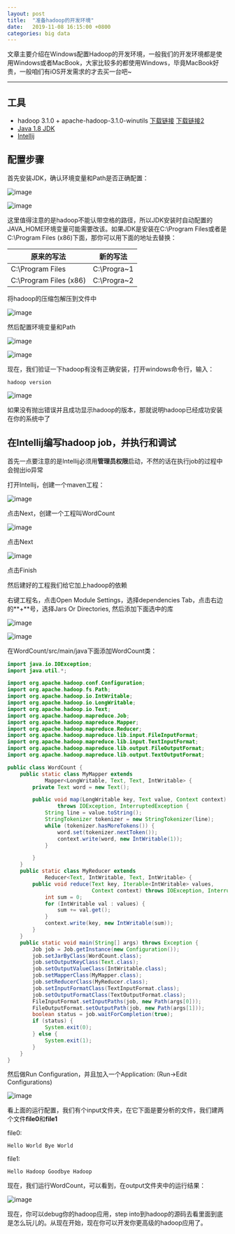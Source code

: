 ```yaml
---
layout: post
title:  "准备hadoop的开发环境"
date:   2019-11-08 16:15:00 +0800
categories: big data
---
```


文章主要介绍在Windows配置Hadoop的开发环境，一般我们的开发环境都是使用Windows或者MacBook，大家比较多的都使用Windows，毕竟MacBook好贵，一般咱们有iOS开发需求的才去买一台吧~

---

## 工具

- hadoop 3.1.0 + apache-hadoop-3.1.0-winutils [下载链接](https://1drv.ms/u/s!AoE0b6CF0Lbd1UvQXe_bMSv-sJUX?e=XuayeM) [下载链接2](https://pan.baidu.com/s/1Kmkzzhuu-dr0mov9UiOYdA)
- [Java 1.8 JDK](https://www.oracle.com/technetwork/java/javase/downloads/jdk8-downloads-2133151.html)
- [Intellij](https://www.jetbrains.com/idea/download/#section=windows)

## 配置步骤
首先安装JDK，确认环境变量和Path是否正确配置：

![image](/downloads/java_home_env.jpg)

![image](/downloads/java_path.jpg)

这里值得注意的是hadoop不能认带空格的路径，所以JDK安装时自动配置的JAVA_HOME环境变量可能需要改该。如果JDK是安装在C:\Program Files或者是C:\Program Files (x86)下面，那你可以用下面的地址去替换：

原来的写法 | 新的写法
--- | ---
C:\Program Files | C:\Progra~1
C:\Program Files (x86) | C:\Progra~2

将hadoop的压缩包解压到文件中

![image](/downloads/hadoop_dir.jpg)

然后配置环境变量和Path

![image](/downloads/hadoop_env.jpg)

![image](/downloads/hadoop_path.jpg)

现在，我们验证一下hadoop有没有正确安装，打开windows命令行，输入：

```
hadoop version
```

![image](/downloads/hadoop_version.jpg)

如果没有抛出错误并且成功显示hadoop的版本，那就说明hadoop已经成功安装在你的系统中了

## 在Intellij编写hadoop job，并执行和调试

首先一点要注意的是Intellij必须用**管理员权限**启动，不然的话在执行job的过程中会抛出io异常

打开Intellij，创建一个maven工程：

![image](/downloads/create_maven.jpg)

点击Next，创建一个工程叫WordCount

![image](/downloads/word_count.jpg)

点击Next

![image](/downloads/word_count2.jpg)

点击Finish

然后建好的工程我们给它加上hadoop的依赖

右键工程名，点击Open Module Settings，选择dependencies Tab，点击右边的**+**号，选择Jars Or Directories, 然后添加下面选中的库

![image](/downloads/hadoop_dep1.jpg)

![image](/downloads/hadoop_dep2.jpg)

在WordCount/src/main/java下面添加WordCount类：

```java
import java.io.IOException;
import java.util.*;

import org.apache.hadoop.conf.Configuration;
import org.apache.hadoop.fs.Path;
import org.apache.hadoop.io.IntWritable;
import org.apache.hadoop.io.LongWritable;
import org.apache.hadoop.io.Text;
import org.apache.hadoop.mapreduce.Job;
import org.apache.hadoop.mapreduce.Mapper;
import org.apache.hadoop.mapreduce.Reducer;
import org.apache.hadoop.mapreduce.lib.input.FileInputFormat;
import org.apache.hadoop.mapreduce.lib.input.TextInputFormat;
import org.apache.hadoop.mapreduce.lib.output.FileOutputFormat;
import org.apache.hadoop.mapreduce.lib.output.TextOutputFormat;

public class WordCount {
    public static class MyMapper extends
            Mapper<LongWritable, Text, Text, IntWritable> {
        private Text word = new Text();

        public void map(LongWritable key, Text value, Context context)
                throws IOException, InterruptedException {
            String line = value.toString();
            StringTokenizer tokenizer = new StringTokenizer(line);
            while (tokenizer.hasMoreTokens()) {
                word.set(tokenizer.nextToken());
                context.write(word, new IntWritable(1));
            }

        }
    }
    public static class MyReducer extends
            Reducer<Text, IntWritable, Text, IntWritable> {
        public void reduce(Text key, Iterable<IntWritable> values,
                           Context context) throws IOException, InterruptedException {
            int sum = 0;
            for (IntWritable val : values) {
                sum += val.get();
            }
            context.write(key, new IntWritable(sum));
        }
    }
    public static void main(String[] args) throws Exception {
        Job job = Job.getInstance(new Configuration());
        job.setJarByClass(WordCount.class);
        job.setOutputKeyClass(Text.class);
        job.setOutputValueClass(IntWritable.class);
        job.setMapperClass(MyMapper.class);
        job.setReducerClass(MyReducer.class);
        job.setInputFormatClass(TextInputFormat.class);
        job.setOutputFormatClass(TextOutputFormat.class);
        FileInputFormat.setInputPaths(job, new Path(args[0]));
        FileOutputFormat.setOutputPath(job, new Path(args[1]));
        boolean status = job.waitForCompletion(true);
        if (status) {
            System.exit(0);
        } else {
            System.exit(1);
        }
    }
}
```

然后做Run Configuration，并且加入一个Application: (Run->Edit Configurations)

![image](/downloads/word_count_setting.jpg)

看上面的运行配置，我们有个input文件夹，在它下面是要分析的文件，我们建两个文件**file0**和**file1**

file0:

```
Hello World Bye World
```

file1:

```
Hello Hadoop Goodbye Hadoop
```

现在，我们运行WordCount，可以看到，在output文件夹中的运行结果：

![image](/downloads/output.jpg)

现在，你可以debug你的hadoop应用，step into到hadoop的源码去看里面到底是怎么玩儿的。从现在开始，现在你可以开发你更高级的hadoop应用了。